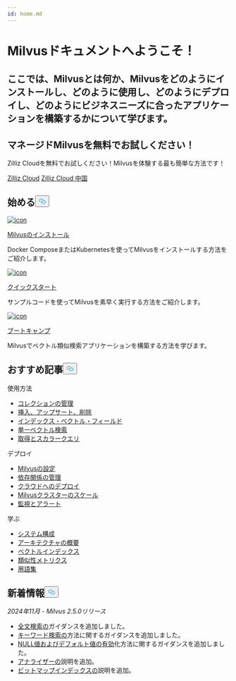 ```yaml
---
id: home.md
---
```

<div class="doc-h1-wrapper">
<p><h1 class="title">
Milvusドキュメントへようこそ！</h1></p>
<p><h2 class="sub-title">
ここでは、Milvusとは何か、Milvusをどのようにインストールし、どのように使用し、どのようにデプロイし、どのようにビジネスニーズに合ったアプリケーションを構築するかについて学びます。</h2></p>
</div>
<div class="doc-home-promotion-wrapper">
  <div class="promotion-content">
    <h2 class="promotion-title">マネージドMilvusを無料でお試しください！</h2>
    <p class="promotion-desc">Zilliz Cloudを無料でお試しください！Milvusを体験する最も簡単な方法です！</p>
  </div>
  <div class="cta-wrapper">
   <a class="cta-global" href="https://cloud.zilliz.com/signup">Zilliz Cloud</a> <a class="cta-cn" href="https://cloud.zilliz.com.cn/signup">Zilliz Cloud 中国</a></div>
</div>
<h2 id="Get-Started" class="common-anchor-header">始める<button data-href="#Get-Started" class="anchor-icon" translate="no">
      <svg translate="no"
        aria-hidden="true"
        focusable="false"
        height="20"
        version="1.1"
        viewBox="0 0 16 16"
        width="16"
      >
        <path
          fill="#0092E4"
          fill-rule="evenodd"
          d="M4 9h1v1H4c-1.5 0-3-1.69-3-3.5S2.55 3 4 3h4c1.45 0 3 1.69 3 3.5 0 1.41-.91 2.72-2 3.25V8.59c.58-.45 1-1.27 1-2.09C10 5.22 8.98 4 8 4H4c-.98 0-2 1.22-2 2.5S3 9 4 9zm9-3h-1v1h1c1 0 2 1.22 2 2.5S13.98 12 13 12H9c-.98 0-2-1.22-2-2.5 0-.83.42-1.64 1-2.09V6.25c-1.09.53-2 1.84-2 3.25C6 11.31 7.55 13 9 13h4c1.45 0 3-1.69 3-3.5S14.5 6 13 6z"
        ></path>
      </svg>
    </button></h2><div class="card-wrapper">
<div class="start_card_container">
  
   <a href="/docs/ja/install_standalone-docker.md"> <img translate="no" src="/docs/v2.5.x/assets/home_install.svg" alt="icon" />
   </a> <a href="/docs/ja/install_standalone-docker.md"> <p class="link-btn">Milvusのインストール</p> </a><p>Docker ComposeまたはKubernetesを使ってMilvusをインストールする方法をご紹介します。</p>
</div>
<div class="start_card_container">
  
   <a href="/docs/ja/quickstart.md"> <img translate="no" src="/docs/v2.5.x/assets/home_quick_start.svg" alt="icon" />
   </a> <a href="/docs/ja/quickstart.md"> <p class="link-btn">クイックスタート</p> </a><p>サンプルコードを使ってMilvusを素早く実行する方法をご紹介します。</p>
</div>
<div class="start_card_container">
  
   <a href="/bootcamp"> <img translate="no" src="/docs/v2.5.x/assets/home_bootcamp.svg" alt="icon" />
   </a> <a href="/bootcamp"> <p class="link-btn">ブートキャンプ</p> </a><p>
  Milvusでベクトル類似検索アプリケーションを構築する方法を学びます。  </p>
</div>
</div>
<h2 id="Recommended-articles" class="common-anchor-header">おすすめ記事<button data-href="#Recommended-articles" class="anchor-icon" translate="no">
      <svg translate="no"
        aria-hidden="true"
        focusable="false"
        height="20"
        version="1.1"
        viewBox="0 0 16 16"
        width="16"
      >
        <path
          fill="#0092E4"
          fill-rule="evenodd"
          d="M4 9h1v1H4c-1.5 0-3-1.69-3-3.5S2.55 3 4 3h4c1.45 0 3 1.69 3 3.5 0 1.41-.91 2.72-2 3.25V8.59c.58-.45 1-1.27 1-2.09C10 5.22 8.98 4 8 4H4c-.98 0-2 1.22-2 2.5S3 9 4 9zm9-3h-1v1h1c1 0 2 1.22 2 2.5S13.98 12 13 12H9c-.98 0-2-1.22-2-2.5 0-.83.42-1.64 1-2.09V6.25c-1.09.53-2 1.84-2 3.25C6 11.31 7.55 13 9 13h4c1.45 0 3-1.69 3-3.5S14.5 6 13 6z"
        ></path>
      </svg>
    </button></h2><div class="doc-home-recommend-section">
<div class="recomment-item">
  <p>使用方法</p>
<ul>
<li><a href="/docs/ja/manage-collections.md">コレクションの管理</a></li>
<li><a href="/docs/ja/insert-update-delete.md">挿入、アップサート、削除</a></li>
<li><a href="/docs/ja/index-vector-fields.md">インデックス・ベクトル・フィールド</a></li>
<li><a href="/docs/ja/single-vector-search.md">単一ベクトル検索</a></li>
<li><a href="/docs/ja/get-and-scalar-query.md">取得とスカラークエリ</a></li>
</ul>
</div>
<div class="recomment-item">
  <p>デプロイ</p>
<ul>
<li><a href="/docs/ja/configure-docker.md">Milvusの設定</a></li>
<li><a href="/docs/ja/deploy_s3.md">依存関係の管理</a></li>
<li><a href="/docs/ja/eks.md">クラウドへのデプロイ</a></li>
<li><a href="/docs/ja/scaleout.md">Milvusクラスターのスケール</a></li>
<li><a href="/docs/ja/monitor_overview.md">監視とアラート</a></li>
</ul>
</div>
<div class="recomment-item">
  <p>学ぶ</p>
<ul>
<li><a href="/docs/ja/system_configuration.md">システム構成</a></li>
<li><a href="/docs/ja/architecture_overview.md">アーキテクチャの概要</a></li>
<li><a href="/docs/ja/index.md">ベクトルインデックス</a></li>
<li><a href="/docs/ja/metric.md">類似性メトリクス</a></li>
<li><a href="/docs/ja/glossary.md">用語集</a></li>
</ul>
</div>
</div>
<div class="doc-home-what-is-new">
<h2 id="Whats-new-in-docs" class="common-anchor-header">新着情報<button data-href="#Whats-new-in-docs" class="anchor-icon" translate="no">
      <svg translate="no"
        aria-hidden="true"
        focusable="false"
        height="20"
        version="1.1"
        viewBox="0 0 16 16"
        width="16"
      >
        <path
          fill="#0092E4"
          fill-rule="evenodd"
          d="M4 9h1v1H4c-1.5 0-3-1.69-3-3.5S2.55 3 4 3h4c1.45 0 3 1.69 3 3.5 0 1.41-.91 2.72-2 3.25V8.59c.58-.45 1-1.27 1-2.09C10 5.22 8.98 4 8 4H4c-.98 0-2 1.22-2 2.5S3 9 4 9zm9-3h-1v1h1c1 0 2 1.22 2 2.5S13.98 12 13 12H9c-.98 0-2-1.22-2-2.5 0-.83.42-1.64 1-2.09V6.25c-1.09.53-2 1.84-2 3.25C6 11.31 7.55 13 9 13h4c1.45 0 3-1.69 3-3.5S14.5 6 13 6z"
        ></path>
      </svg>
    </button></h2><p><em>2024年11月 - Milvus 2.5.0リリース</em></p>
<ul>
<li><a href="/docs/ja/full-text-search.md">全文検索の</a>ガイダンスを追加しました。</li>
<li><a href="/docs/ja/keyword-match.md">キーワード検索の</a>方法に関するガイダンスを追加しました。</li>
<li><a href="/docs/ja/nullable-and-default.md">NULL値およびデフォルト値の有効</a>化方法に関するガイダンスを追加しました。</li>
<li><a href="/docs/ja/analyzer-overview.md">アナライザーの</a>説明を追加。</li>
<li><a href="/docs/ja/bitmap.md">ビットマップインデックスの</a>説明を追加。</li>
</ul>
</div>
